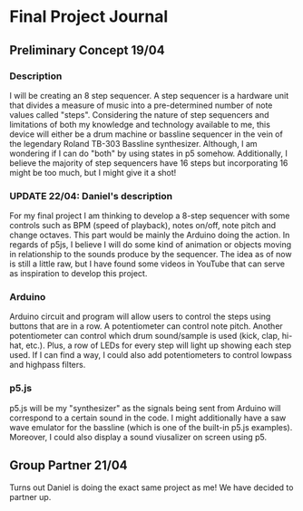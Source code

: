 # Final Project Journal

## Preliminary Concept 19/04

### Description

I will be creating an 8 step sequencer. A step sequencer is a hardware unit that divides a measure of music into a pre-determined number of note values called "steps". Considering the nature of step sequencers and limitations of both my knowledge and technology available to me, this device will either be a drum machine or bassline sequencer in the vein of the legendary Roland TB-303 Bassline synthesizer. Although, I am wondering if I can do "both" by using states in p5 somehow. Additionally, I believe the majority of step sequencers have 16 steps but incorporating 16 might be too much, but I might give it a shot!

### UPDATE 22/04: Daniel's description

For my final project I am thinking to develop a 8-step sequencer with some controls such as BPM (speed of playback), notes on/off, note pitch and change octaves. This part would be mainly the Arduino doing the action. In regards of p5js, I believe I will do some kind of animation or objects moving in relationship to the sounds produce by the sequencer. The idea as of now is still a little raw, but I have found some videos in YouTube that can serve as inspiration to develop this project.

### Arduino

Arduino circuit and program will allow users to control the steps using buttons that are in a row. A potentiometer can control note pitch. Another potentiometer can control which drum sound/sample is used (kick, clap, hi-hat, etc.). Plus, a row of LEDs for every step will light up showing each step used. If I can find a way, I could also add potentiometers to control lowpass and highpass filters.

### p5.js

p5.js will be my "synthesizer" as the signals being sent from Arduino will correspond to a certain sound in the code. I might additionally have a saw wave emulator for the bassline (which is one of the built-in p5.js examples). Moreover, I could also display a sound viusalizer on screen using p5.

## Group Partner 21/04

Turns out Daniel is doing the exact same project as me! We have decided to partner up.
